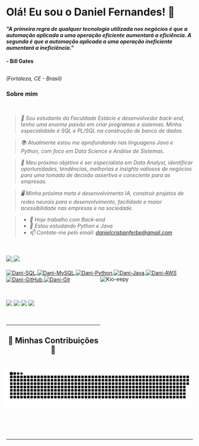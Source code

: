 # Olá! Eu sou o Daniel Fernandes! 👋

#### *"A primeira regra de qualquer tecnologia utilizada nos negócios é que a automação aplicada a uma operação eficiente aumentará a eficiência. A segunda é que a automação aplicada a uma operação ineficiente aumentará a ineficiência."*
#### - Bill Gates

##

<i>(Fortaleza, CE - Brasil)</i>

### Sobre mim
<i>
<br >

> 💫 Sou estudante da Faculdade Estácio e desenvolvedor back-end, tenho uma enorme paixão em criar programas e sistemas. Minha especialidade é SQL e PL/SQL na construção de banco de dados.

> 📚 Atualmente estou me aprofundando nas linguagens Java e Python, com foco em Data Science e Análise de Sistemas.

> 🎯 Meu próximo objetivo é ser especialista em Data Analyst, identificar oportunidades, tendências, melhorias e insights valiosos de negócios para uma tomada de decisão assertiva e consciente para as empresas.

> 🖥️ Minha próxima meta é desenvolvimento IA, construir projetos de redes neurais para o desenvolvimento, facilidade e maior acessibilidade nas empresas e na sociedade.

> - 🔭 Hoje trabalho com Back-end
> - 🌱 Estou estudando Python e Java
> - 📫 Contate-me pelo email: danielcristianferbe@gmail.com
<br />
<br />
</i>

<div>
  <a href="https://github.com/danifer-svg">
  <img height="150em" src="https://github-readme-stats.vercel.app/api?username=danifer-svg&show_icons=true&theme=radical&include_all_commits=true&count_private=true"/>
  <img height="150em" src="https://github-readme-stats.vercel.app/api/top-langs/?username=danifer-svg&layout=compact&langs_count=16&theme=radical"/>
</div>

<div style="display: inline_block"><br>
  <img align="center" alt="Dani-SQL" height="50" width="60" src="https://cdn.jsdelivr.net/gh/devicons/devicon@latest/icons/sqldeveloper/sqldeveloper-original.svg" />
  <img align="center" alt="Dani-MySQL" height="50" width="60" src="https://cdn.jsdelivr.net/gh/devicons/devicon@latest/icons/mysql/mysql-original.svg" />
  <img align="center" alt="Dani-Python" height="50" width="60" src="https://cdn.jsdelivr.net/gh/devicons/devicon@latest/icons/python/python-original.svg" />
  <img align="center" alt="Dani-Java" height="50" width="60" src="https://cdn.jsdelivr.net/gh/devicons/devicon@latest/icons/java/java-original.svg" />
  <img align="center" alt="Dani-AWS" height="50" width="60" src="https://cdn.jsdelivr.net/gh/devicons/devicon@latest/icons/amazonwebservices/amazonwebservices-original-wordmark.svg" />
  <img align="center" alt="Dani-GitHub" height="50" width="60" src="https://cdn.jsdelivr.net/gh/devicons/devicon@latest/icons/github/github-original.svg" />
  <img align="center" alt="Dani-Git" height="50" width="60" src="https://cdn.jsdelivr.net/gh/devicons/devicon@latest/icons/git/git-original.svg" />
  <img align="right" alt="Kio-eepy" height="250" width="250" src="https://media.discordapp.net/attachments/444901782208905237/713576935866761216/Daniels_cat_1.gif?ex=662c60cf&is=6619ebcf&hm=241e022a345a61d4112985b638c56ccf2b7f630b712590bec822c24214ab4750&=&width=449&height=449">
</div>

##

<br />

<div>
  <a href="https://www.linkedin.com/in/daniel-fernandes-5315a2167/" target="_blank"><img src="https://img.shields.io/badge/LinkedIn-0077B5?style=for-the-badge&logo=linkedin&logoColor=white" target="_blank"></a>
  <a href="https://discord.gg/GrNuzTashX" target="_blank"><img src="https://img.shields.io/badge/Discord-7289DA?style=for-the-badge&logo=discord&logoColor=white" target="_blank"></a> 
  <a href="mailto:danielcristianferbe@gmail.com"><img src="https://img.shields.io/badge/Gmail-D14836?style=for-the-badge&logo=gmail&logoColor=white" target="_blank"></a>
  <a href="https://github.com/KioKioCatto" target="_blank"><img src="https://img.shields.io/badge/GitHub-100000?style=for-the-badge&logo=github&logoColor=white" target="_blank"></a>
</div>
<br />

<br/>
<hr/>

<div align="center">
  <h2>🐍 Minhas Contribuições 🐍</h2>
  <br>
  <img alt="snake eating my contributions" src="https://raw.githubusercontent.com/kiokiocatto/kiokiocatto/output/github-contribution-grid-snake.svg" />
  
  <br/><br/><br/>
</div>

<hr/>
